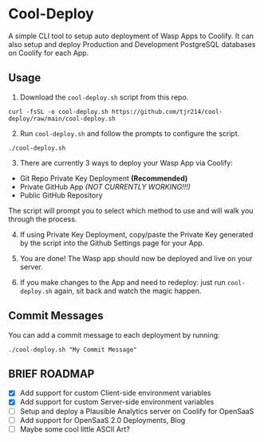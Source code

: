 # Cool-Deploy

A simple CLI tool to setup auto deployment of Wasp Apps to Coolify. It can also setup and deploy Production and Development PostgreSQL databases on Coolify for each App.

## Usage

1. Download the `cool-deploy.sh` script from this repo.

```shell
curl -fsSL -o cool-deploy.sh https://github.com/tjr214/cool-deploy/raw/main/cool-deploy.sh
```

2. Run `cool-deploy.sh` and follow the prompts to configure the script.

```shell
./cool-deploy.sh
```

3. There are currently 3 ways to deploy your Wasp App via Coolify:

- Git Repo Private Key Deployment **(Recommended)**
- Private GitHub App _(NOT CURRENTLY WORKING!!!)_
- Public GitHub Repository

The script will prompt you to select which method to use and will walk you through the process.

4. If using Private Key Deployment, copy/paste the Private Key generated by the script into the Github Settings page for your App.

5. You are done! The Wasp app should now be deployed and live on your server.

6. If you make changes to the App and need to redeploy: just run `cool-deploy.sh` again, sit back and watch the magic happen.

## Commit Messages

You can add a commit message to each deployment by running:

```shell
./cool-deploy.sh "My Commit Message"
```

## BRIEF ROADMAP

- [x] Add support for custom Client-side environment variables
- [x] Add support for custom Server-side environment variables
- [ ] Setup and deploy a Plausible Analytics server on Coolify for OpenSaaS
- [ ] Add support for OpenSaaS 2.0 Deployments, Blog
- [ ] Maybe some cool little ASCII Art?
